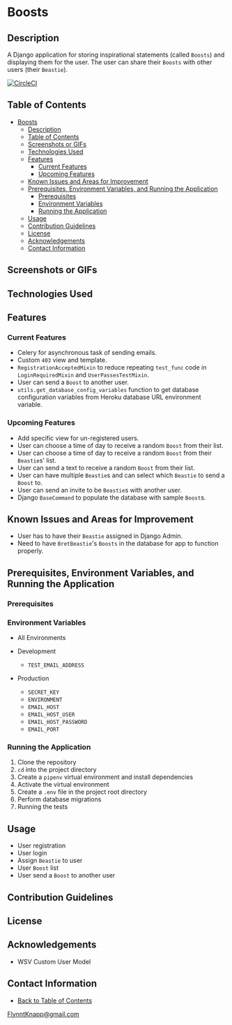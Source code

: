 # Boosts

## Description

A Django application for storing inspirational statements (called `Boosts`) and displaying them for the user. The user can share their `Boosts` with other users (their `Beastie`).

[![CircleCI](https://dl.circleci.com/status-badge/img/circleci/Y1ZCzLfk7VvFxn1NaACyjS/ENyXaR4r8up5rVUZaAc7so/tree/main.svg?style=shield&circle-token=78bff58ef7d68a6559243b0c34cc64153c4e2e0e)](https://dl.circleci.com/status-badge/redirect/circleci/Y1ZCzLfk7VvFxn1NaACyjS/ENyXaR4r8up5rVUZaAc7so/tree/main)

## Table of Contents

- [Boosts](#boosts)
  - [Description](#description)
  - [Table of Contents](#table-of-contents)
  - [Screenshots or GIFs](#screenshots-or-gifs)
  - [Technologies Used](#technologies-used)
  - [Features](#features)
    - [Current Features](#current-features)
    - [Upcoming Features](#upcoming-features)
  - [Known Issues and Areas for Improvement](#known-issues-and-areas-for-improvement)
  - [Prerequisites, Environment Variables, and Running the Application](#prerequisites-environment-variables-and-running-the-application)
    - [Prerequisites](#prerequisites)
    - [Environment Variables](#environment-variables)
    - [Running the Application](#running-the-application)
  - [Usage](#usage)
  - [Contribution Guidelines](#contribution-guidelines)
  - [License](#license)
  - [Acknowledgements](#acknowledgements)
  - [Contact Information](#contact-information)

## Screenshots or GIFs

## Technologies Used

## Features

### Current Features

- Celery for asynchronous task of sending emails.
- Custom `403` view and template.
- `RegistrationAcceptedMixin` to reduce repeating `test_func` code in `LoginRequiredMixin` and `UserPassesTestMixin`.
- User can send a `Boost` to another user.
- `utils.get_database_config_variables` function to get database configuration variables from Heroku database URL environment variable.

### Upcoming Features

- Add specific view for un-registered users.
- User can choose a time of day to receive a random `Boost` from their list.
- User can choose a time of day to receive a random `Boost` from their `Beastie`s' list.
- User can send a text to receive a random `Boost` from their list.
- User can have multiple `Beastie`s and can select which `Beastie` to send a `Boost` to.
- User can send an invite to be `Beastie`s with another user.
- Django `BaseCommand` to populate the database with sample `Boost`s.

## Known Issues and Areas for Improvement

- User has to have their `Beastie` assigned in Django Admin.
- Need to have `BretBeastie`'s `Boosts` in the database for app to function properly.

## Prerequisites, Environment Variables, and Running the Application

### Prerequisites

### Environment Variables

- All Environments

- Development
    - `TEST_EMAIL_ADDRESS`

- Production
    - `SECRET_KEY`
    - `ENVIRONMENT`
    - `EMAIL_HOST`
    - `EMAIL_HOST_USER`
    - `EMAIL_HOST_PASSWORD`
    - `EMAIL_PORT`

### Running the Application

1. Clone the repository
1. `cd` into the project directory
1. Create a `pipenv` virtual environment and install dependencies
1. Activate the virtual environment
1. Create a `.env` file in the project root directory
1. Perform database migrations
1. Running the tests

## Usage

- User registration
- User login
- Assign `Beastie` to user
- User `Boost` list
- User send a `Boost` to another user

## Contribution Guidelines

## License

## Acknowledgements

- WSV Custom User Model

## Contact Information

- [Back to Table of Contents](#table-of-contents)

<a href=mailto:FlynntKnapp@gmail.com>FlynntKnapp@gmail.com</a>
